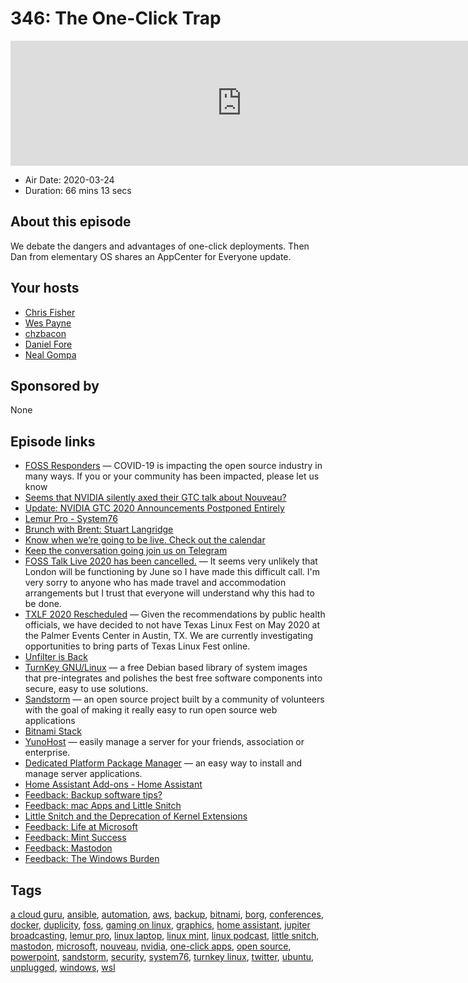 # 346: The One-Click Trap

<iframe src="https://player.fireside.fm/v2/RUkczH-V+zEr7qyan?theme=dark" width="740" height="200" frameborder="0" scrolling="no"></iframe>

* Air Date: 2020-03-24
* Duration: 66 mins 13 secs

## About this episode

We debate the dangers and advantages of one-click deployments. Then Dan from elementary OS shares an AppCenter for Everyone update.

## Your hosts
* [Chris Fisher](https://linuxunplugged.com/hosts/chrislas)
* [Wes Payne](https://linuxunplugged.com/hosts/wes)
* [chzbacon](https://linuxunplugged.com/hosts/chzbacon)
* [Daniel Fore](https://linuxunplugged.com/guests/danielfore)
* [Neal Gompa](https://linuxunplugged.com/guests/nealgompa)

## Sponsored by

None



## Episode links

  * [FOSS Responders](https://fossresponders.com/ "FOSS Responders") — COVID-19 is impacting the open source industry in many ways. If you or your community has been impacted, please let us know
  * [Seems that NVIDIA silently axed their GTC talk about Nouveau?](https://www.reddit.com/r/linux/comments/fo2gyc/seems_that_nvidia_silently_axed_their_gtc_talk/ "Seems that NVIDIA silently axed their GTC talk about Nouveau?")
  * [Update: NVIDIA GTC 2020 Announcements Postponed Entirely](https://www.anandtech.com/show/15602/nvidia-axes-gtc-digital-keynote-in-favor-of-news-releases "Update: NVIDIA GTC 2020 Announcements Postponed Entirely")
  * [Lemur Pro - System76](https://system76.com/laptops/lemur "Lemur Pro - System76")
  * [Brunch with Brent: Stuart Langridge](https://extras.show/65 "Brunch with Brent: Stuart Langridge")
  * [Know when we’re going to be live. Check out the calendar](https://www.jupiterbroadcasting.com/release-calendar/ "Know when we’re going to be live. Check out the calendar")
  * [Keep the conversation going join us on Telegram](https://jupiterbroadcasting.com/telegram "Keep the conversation going join us on Telegram")
  * [FOSS Talk Live 2020 has been cancelled.](https://fosstalk.com/foss-talk-live-2020 "FOSS Talk Live 2020 has been cancelled.") — It seems very unlikely that London will be functioning by June so I have made this difficult call. I'm very sorry to anyone who has made travel and accommodation arrangements but I trust that everyone will understand why this had to be done.
  * [TXLF 2020 Rescheduled](https://2020.texaslinuxfest.org/2020/03/20/TXLF2020-Rescheduled.html "TXLF 2020 Rescheduled") — Given the recommendations by public health officials, we have decided to not have Texas Linux Fest on May 2020 at the Palmer Events Center in Austin, TX. We are currently investigating opportunities to bring parts of Texas Linux Fest online.
  * [Unfilter is Back](https://unfilter.show/291 "Unfilter is Back")
  * [TurnKey GNU/Linux](https://www.turnkeylinux.org/ "TurnKey GNU/Linux") — a free Debian based library of system images that pre-integrates and polishes the best free software components into secure, easy to use solutions. 
  * [Sandstorm](https://sandstorm.io/ "Sandstorm") — an open source project built by a community of volunteers with the goal of making it really easy to run open source web applications 
  * [Bitnami Stack](https://bitnami.com/stack/ "Bitnami Stack")
  * [YunoHost](https://yunohost.org/#/ "YunoHost") — easily manage a server for your friends, association or enterprise. 
  * [Dedicated Platform Package Manager](https://dfabric.github.io/dppm/ "Dedicated Platform Package Manager") — an easy way to install and manage server applications.
  * [Home Assistant Add-ons - Home Assistant](https://www.home-assistant.io/addons/ "Home Assistant Add-ons - Home Assistant")
  * [Feedback: Backup software tips?](https://slexy.org/view/s20egMvCA2 "Feedback: Backup software tips?")
  * [Feedback: mac Apps and Little Snitch](https://slexy.org/view/s207rzyPLO "Feedback: mac Apps and Little Snitch")
  * [Little Snitch and the Deprecation of Kernel Extensions](https://blog.obdev.at/little-snitch-and-the-deprecation-of-kernel-extensions/ "Little Snitch and the Deprecation of Kernel Extensions")
  * [Feedback: Life at Microsoft](https://slexy.org/view/s2xNZnEGAu "Feedback: Life at Microsoft")
  * [Feedback: Mint Success](https://slexy.org/view/s21mj95Slq "Feedback: Mint Success")
  * [Feedback: Mastodon](https://slexy.org/view/s2XoB9NFHk "Feedback: Mastodon")
  * [Feedback: The Windows Burden](https://slexy.org/view/s20e4GafH2 "Feedback: The Windows Burden")



## Tags

[a cloud guru](https://linuxunplugged.com/tags/a%20cloud%20guru), [ansible](https://linuxunplugged.com/tags/ansible), [automation](https://linuxunplugged.com/tags/automation), [aws](https://linuxunplugged.com/tags/aws), [backup](https://linuxunplugged.com/tags/backup), [bitnami](https://linuxunplugged.com/tags/bitnami), [borg](https://linuxunplugged.com/tags/borg), [conferences](https://linuxunplugged.com/tags/conferences), [docker](https://linuxunplugged.com/tags/docker), [duplicity](https://linuxunplugged.com/tags/duplicity), [foss](https://linuxunplugged.com/tags/foss), [gaming on linux](https://linuxunplugged.com/tags/gaming%20on%20linux), [graphics](https://linuxunplugged.com/tags/graphics), [home assistant](https://linuxunplugged.com/tags/home%20assistant), [jupiter broadcasting](https://linuxunplugged.com/tags/jupiter%20broadcasting), [lemur pro](https://linuxunplugged.com/tags/lemur%20pro), [linux laptop](https://linuxunplugged.com/tags/linux%20laptop), [linux mint](https://linuxunplugged.com/tags/linux%20mint), [linux podcast](https://linuxunplugged.com/tags/linux%20podcast), [little snitch](https://linuxunplugged.com/tags/little%20snitch), [mastodon](https://linuxunplugged.com/tags/mastodon), [microsoft](https://linuxunplugged.com/tags/microsoft), [nouveau](https://linuxunplugged.com/tags/nouveau), [nvidia](https://linuxunplugged.com/tags/nvidia), [one-click apps](https://linuxunplugged.com/tags/one-click%20apps), [open source](https://linuxunplugged.com/tags/open%20source), [powerpoint](https://linuxunplugged.com/tags/powerpoint), [sandstorm](https://linuxunplugged.com/tags/sandstorm), [security](https://linuxunplugged.com/tags/security), [system76](https://linuxunplugged.com/tags/system76), [turnkey linux](https://linuxunplugged.com/tags/turnkey%20linux), [twitter](https://linuxunplugged.com/tags/twitter), [ubuntu](https://linuxunplugged.com/tags/ubuntu), [unplugged](https://linuxunplugged.com/tags/unplugged), [windows](https://linuxunplugged.com/tags/windows), [wsl](https://linuxunplugged.com/tags/wsl)